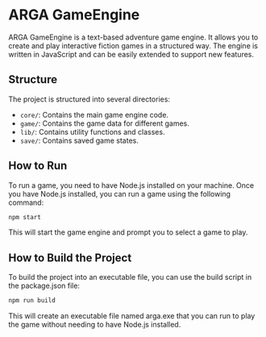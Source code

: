 # ARGA GameEngine

ARGA GameEngine is a text-based adventure game engine. It allows you to create and play interactive fiction games in a structured way. The engine is written in JavaScript and can be easily extended to support new features.

## Structure

The project is structured into several directories:

- `core/`: Contains the main game engine code.
- `game/`: Contains the game data for different games.
- `lib/`: Contains utility functions and classes.
- `save/`: Contains saved game states.

## How to Run

To run a game, you need to have Node.js installed on your machine. Once you have Node.js installed, you can run a game using the following command:

```sh
npm start
```

This will start the game engine and prompt you to select a game to play.

## How to Build the Project

To build the project into an executable file, you can use the build script in the package.json file:

```sh
npm run build
```

This will create an executable file named arga.exe that you can run to play the game without needing to have Node.js installed.
